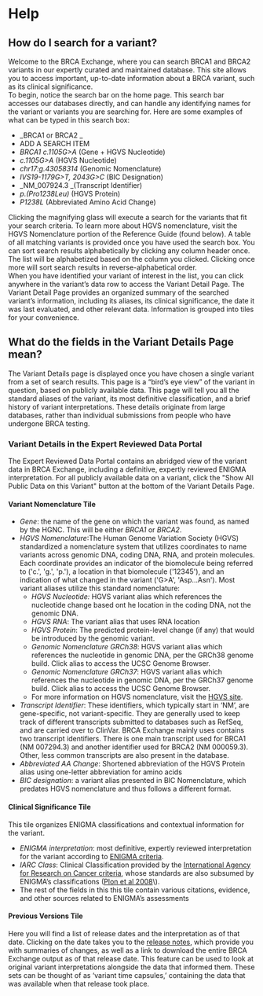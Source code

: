 # Help

## How do I search for a variant?

Welcome to the BRCA Exchange, where you can search BRCA1 and BRCA2 variants in our expertly curated and maintained database. This site allows you to access important, up-to-date information about a BRCA variant, such as its clinical significance.  
To begin, notice the search bar on the home page. This search bar accesses our databases directly, and can handle any identifying names for the variant or variants you are searching for. Here are some examples of what can be typed in this search box:

* _BRCA1 or BRCA2 _
* ADD A SEARCH ITEM
* _BRCA1 c.1105G&gt;A_ \(Gene + HGVS Nucleotide\) 
* _c.1105G&gt;A_ \(HGVS Nucleotide\)
* _chr17:g.43058314_ \(Genomic Nomenclature\) 
* _IVS19-1179G&gt;T, 2043G&gt;C_ \(BIC Designation\) 
* _NM\_007924.3 _\(Transcript Identifier\)
* _p.\(Pro1238Leu\)_ \(HGVS Protein\) 
* _P1238L_ \(Abbreviated Amino Acid Change\) 

Clicking the magnifying glass will execute a search for the variants that fit your search criteria. To learn more about HGVS nomenclature, visit the HGVS Nomenclature portion of the Reference Guide \(found below\). A table of all matching variants is provided once you have used the search box. You can sort search results alphabetically by clicking any column header once. The list will be alphabetized based on the column you clicked. Clicking once more will sort search results in reverse-alphabetical order.  
When you have identified your variant of interest in the list, you can click anywhere in the variant’s data row to access the Variant Detail Page. The Variant Detail Page provides an organized summary of the searched variant’s information, including its aliases, its clinical significance, the date it was last evaluated, and other relevant data. Information is grouped into tiles for your convenience.

## What do the fields in the Variant Details Page mean?

The Variant Details page is displayed once you have chosen a single variant from a set of search results. This page is a “bird’s eye view” of the variant in question, based on publicly available data. This page will tell you all the standard aliases of the variant, its most definitive classification, and a brief history of variant interpretations. These details originate from large databases, rather than individual submissions from people who have undergone BRCA testing.

### Variant Details in the Expert Reviewed Data Portal

The Expert Reviewed Data Portal contains an abridged view of the variant data in BRCA Exchange, including a definitive, expertly reviewed ENIGMA interpretation. For all publicly available data on a variant, click the "Show All Public Data on this Variant" button at the bottom of the Variant Details Page.

#### Variant Nomenclature Tile

* _Gene_: the name of the gene on which the variant was found, as named by the HGNC. This will be either _BRCA1_ or _BRCA2_. 
* _HGVS Nomenclature_:The Human Genome Variation Society \(HGVS\) standardized a nomenclature system that utilizes coordinates to name variants across genomic DNA, coding DNA, RNA, and protein molecules. Each coordinate provides an indicator of the biomolecule being referred to \('c.', 'g.', 'p.'\), a location in that biomolecule \('12345'\), and an indication of what changed in the variant \('G&gt;A', 'Asp...Asn'\). Most variant aliases utilize this standard nomenclature:
  * _HGVS Nucleotide:_ HGVS variant alias which references the nucleotide change based ont he location in the coding DNA, not the genomic DNA. 
  * _HGVS RNA_: The variant alias that uses RNA location
  * _HGVS Protein_: The predicted protein-level change \(if any\) that would be introduced by the genomic variant.
  * _Genomic Nomenclature GRCh38_: HGVS variant alias which references the nucleotide in genomic DNA, per the GRCh38 genome build. Click alias to access the UCSC Genome Browser. 
  * _Genomic Nomenclature GRCh37_: HGVS variant alias which references the nucleotide in genomic DNA, per the GRCh37 genome build. Click alias to access the UCSC Genome Browser.
  * For more information on HGVS nomenclature, visit the [HGVS site](http://varnomen.hgvs.org/). 
* _Transcript Identifier_: These identifiers, which typically start in ‘NM’, are gene-specific, not variant-specific. They are generally used to keep track of different transcripts submitted to databases such as RefSeq, and are carried over to ClinVar. BRCA Exchange mainly uses contains two transcript identifiers. There is one main transcript used for BRCA1 \(NM 007294.3\) and another identifier used for BRCA2 \(NM 000059.3\). Other, less common transcripts are also present in the database.
* _Abbreviated AA Change_: Shortened abbreviation of the HGVS Protein alias using one-letter abbreviation for amino acids
* _BIC designation_: a variant alias presented in BIC Nomenclature, which predates HGVS nomenclature and thus follows a different format. 

#### Clinical Significance Tile

This tile organizes ENIGMA classifications and contextual information for the variant.

* _ENIGMA interpretation_: most definitive, expertly reviewed interpretation for the variant according to [ENIGMA criteria](https://enigmaconsortium.org/wp-content/uploads/2017/12/ENIGMA_Rules_2017-06-29.pdf). 
* _IARC Class_: Clinical Classification provided by the [International Agency for Research on Cancer criteria](http://monographs.iarc.fr/ENG/Classification/), whose standards are also subsumed by ENIGMA’s classifications \([Plon et al 2008](https://www.ncbi.nlm.nih.gov/pubmed/?term=Sequence+variant+classification+and+reporting%3A+recommendations+for+improving+the+interpretation+of+cancer+susceptibility+genetic+test+results.+Hum+Mutat%2C+29%2C+1282-91.)\). 
* The rest of the fields in this this tile contain various citations, evidence, and other sources related to ENIGMA’s assessments 

#### Previous Versions Tile

Here you will find a list of release dates and the interpretation as of that date. Clicking on the date takes you to the [release notes](http://brcaexchange.org/release/12), which provide you with summaries of changes, as well as a link to download the entire BRCA Exchange output as of that release date. This feature can be used to look at original variant interpretations alongside the data that informed them. These sets can be thought of as ‘variant time capsules,’ containing the data that was available when that release took place.

